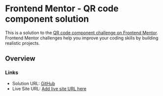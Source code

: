 # Frontend Mentor - QR code component solution

This is a solution to the [QR code component challenge on Frontend Mentor](https://www.frontendmentor.io/challenges/qr-code-component-iux_sIO_H). Frontend Mentor challenges help you improve your coding skills by building realistic projects. 

## Overview

### Links

- Solution URL: [GitHub](https://github.com/TobiasBarton/qr-code-component)
- Live Site URL: [Add live site URL here](https://your-live-site-url.com)
